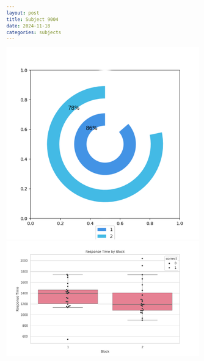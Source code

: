 ```yaml
---
layout: post
title: Subject 9004
date: 2024-11-18
categories: subjects
---
```


![](data/9004/run-21/9004__acc_test.png)
![](data/9004/run-21/9004_rt.png)
